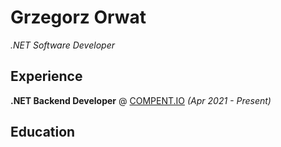 # Grzegorz Orwat
_.NET Software Developer_

## Experience

**.NET Backend Developer** @ [COMPENT.IO](http://compent.io/) _(Apr 2021 - Present)_ <br>

## Education
